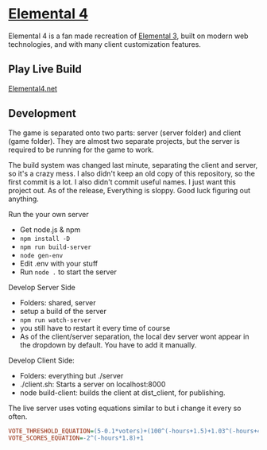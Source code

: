 # [Elemental 4](https://elemental4.net)
Elemental 4 is a fan made recreation of [Elemental 3](http://htwins.net/elem3/), built on modern web
technologies, and with many client customization features.

## Play Live Build
[Elemental4.net](https://elemental4.net)

## Development
The game is separated onto two parts: server (server folder) and client (game folder). They are
almost two separate projects, but the server is required to be running for the game to work.

The build system was changed last minute, separating the client and server, so it's a crazy mess. I
also didn't keep an old copy of this repository, so the first commit is a lot. I also didn't commit
useful names. I just want this project out. As of the release, Everything is sloppy. Good luck
figuring out anything.

Run the your own server
- Get node.js & npm
- `npm install -D`
- `npm run build-server`
- `node gen-env`
- Edit .env with your stuff
- Run `node .` to start the server

Develop Server Side
- Folders: shared, server
- setup a build of the server
- `npm run watch-server`
- you still have to restart it every time of course
- As of the client/server separation, the local dev server wont appear in the dropdown by default. You have to add it manually.

Develop Client Side:
- Folders: everything but ./server
- ./client.sh: Starts a server on localhost:8000
- node build-client: builds the client at dist_client, for publishing.

The live server uses voting equations similar to but i change it every so often.
```ini
VOTE_THRESHOLD_EQUATION=(5-0.1*voters)+(100^(-hours+1.5)+1.03^(-hours+48))
VOTE_SCORES_EQUATION=-2^(-hours*1.8)+1
```
